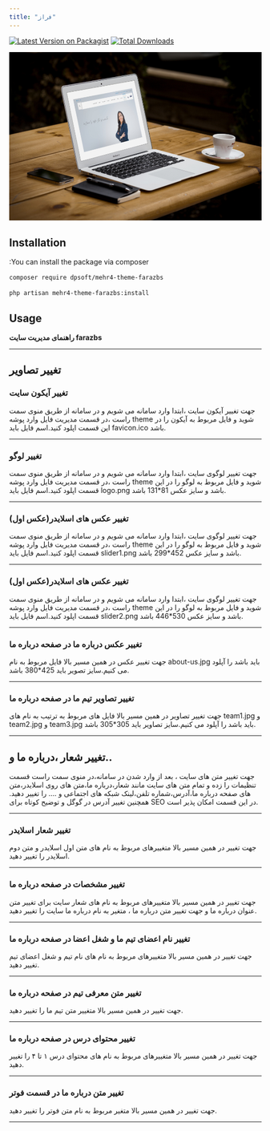 ```yaml
---
title: "فراز"
---
```



[![Latest Version on Packagist](https://img.shields.io/packagist/v/dpsoft/mehr4-theme-farazbs.svg?style=flat-square)](https://packagist.org/packages/dpsoft/mehr4-theme-farazbs)
[![Total Downloads](https://img.shields.io/packagist/dt/dpsoft/mehr4-theme-farazbs.svg?style=flat-square)](https://packagist.org/packages/dpsoft/mehr4-theme-farazbs)



![my package](farazbs.png)


## Installation

:You can install the package via composer

```bash
composer require dpsoft/mehr4-theme-farazbs
```
```bash
php artisan mehr4-theme-farazbs:install
``` 

## Usage

**راهنمای  مدیریت سایت farazbs**
____
## تغییر تصاویر

### تغییر آیکون سایت

جهت تغییر آیکون سایت ،ابتدا وارد سامانه می شویم و در سامانه از طریق منوی سمت راست ،در قسمت مدیریت فایل وارد پوشه theme شوید و فایل مربوط به آیکون را در این قسمت اپلود کنید.اسم فایل باید favicon.ico باشد.
___
### تغییر لوگو 

جهت تغییر لوگوی سایت ،ابتدا وارد سامانه می شویم و در سامانه از طریق منوی سمت راست ،در قسمت مدیریت فایل وارد پوشه theme شوید و فایل مربوط به لوگو را در این قسمت اپلود کنید.اسم فایل باید logo.png باشد و سایز عکس 81*131 باشد.
___
### تغییر عکس های اسلایدر(عکس اول) 

جهت تغییر لوگوی سایت ،ابتدا وارد سامانه می شویم و در سامانه از طریق منوی سمت راست ،در قسمت مدیریت فایل وارد پوشه theme شوید و فایل مربوط به لوگو را در این قسمت اپلود کنید.اسم فایل باید slider1.png باشد و سایز عکس 452*299 باشد.
___
### تغییر عکس های اسلایدر(عکس اول) 

جهت تغییر لوگوی سایت ،ابتدا وارد سامانه می شویم و در سامانه از طریق منوی سمت راست ،در قسمت مدیریت فایل وارد پوشه theme شوید و فایل مربوط به لوگو را در این قسمت اپلود کنید.اسم فایل باید slider2.png باشد و سایز عکس 530*446 باشد.
___
### تغییر عکس درباره ما در صفحه درباره ما
جهت تغییر عکس در همین مسیر بالا فایل مربوط به نام  about-us.jpg باید باشد را آپلود می کنیم.سایز تصویر باید 425*380 باشد.
___

### تغییر تصاویر تیم ما در صفحه درباره ما
جهت تغییر تصاویر در همین مسیر بالا فایل های مربوط به ترتیب به نام های team1.jpg و team2.jpg و  team3.jpg  باید باشد را آپلود می کنیم.سایز تصاویر باید 305*305 باشد.
___

## تغییر شعار ،درباره ما و..  
جهت تغییر متن های سایت ، بعد از وارد شدن در سامانه،در منوی سمت راست قسمت تنظیمات را زده و تمام متن های سایت مانند شعار،درباره ما،متن های روی اسلایدر،متن های صفحه درباره ما،آدرس،شماره تلفن،لینک شبکه های اجتماعی و .... را تغییر دهید.
همچنین تغییر آدرس در گوگل  و توضیح کوتاه برای SEO در این قسمت امکان پذیر است.	

___
### تغییر شعار اسلایدر 
جهت تغییر در همین مسیر بالا متغییرهای مربوط  به نام های متن اول اسلایدر و متن دوم اسلایدر را تغییر دهید.
___

### تغییر مشخصات در صفحه درباره ما 
جهت تغییر در همین مسیر بالا متغییرهای مربوط به نام های  شعار سایت برای تغییر متن عنوان درباره ما و جهت تغییر متن درباره ما ، متغیر به نام درباره ما سایت را تغییر دهید.
___

### تغییر نام اعضای تیم ما و شغل اعضا در صفحه درباره ما 
جهت تغییر در همین مسیر بالا متغییرهای مربوط به نام های نام تیم و شغل اعضای تیم تغییر دهید.
___
### تغییر متن معرفی تیم در صفحه درباره ما 
جهت تغییر در همین مسیر بالا متغییر متن تیم ما را تغییر دهید.
___

### تغییر محتوای درس در صفحه درباره ما 
جهت تغییر در همین مسیر بالا متغییرهای مربوط به نام های محتوای درس ۱ تا ۴ را تغییر دهید.
___

### تغییر متن درباره ما در قسمت فوتر
جهت تغییر در همین مسیر بالا متغیر مربوط به نام متن فوتر را تغییر دهید.
___

